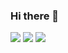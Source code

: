 ### Hi there 👋

![](http://github-profile-summary-cards.vercel.app/api/cards/profile-details?username=daressel&theme=city_lights)
![](http://github-profile-summary-cards.vercel.app/api/cards/stats?username=daressel&theme=city_lights)
![](http://github-profile-summary-cards.vercel.app/api/cards/repos-per-language?username=daressel&theme=city_lights)

<!--
**daressel/daressel** is a ✨ _special_ ✨ repository because its `README.md` (this file) appears on your GitHub profile.

Here are some ideas to get you started:

- 🔭 I’m currently working on ...
- 🌱 I’m currently learning ...
- 👯 I’m looking to collaborate on ...
- 🤔 I’m looking for help with ...
- 💬 Ask me about ...
- 📫 How to reach me: ...
- 😄 Pronouns: ...
- ⚡ Fun fact: ...
-->

